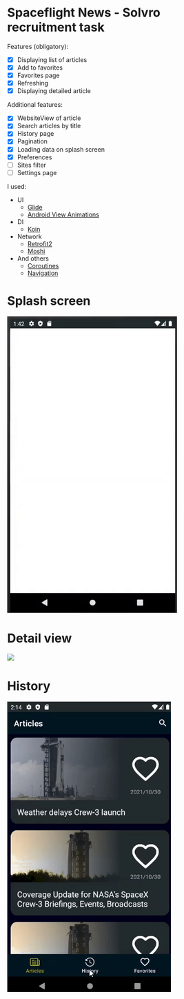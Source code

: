 # Spaceflight News - Solvro recruitment task

Features (obligatory):
- [X] Displaying list of articles
- [X] Add to favorites
- [X] Favorites page
- [X] Refreshing
- [X] Displaying detailed article

Additional features:
- [X] WebsiteView of article
- [X] Search articles by title
- [X] History page
- [X] Pagination
- [X] Loading data on splash screen
- [X] Preferences
- [ ] Sites filter
- [ ] Settings page

I used:
- UI
  - [Glide](https://github.com/bumptech/glide)
  - [Android View Animations](https://github.com/daimajia/AndroidViewAnimations)
- DI
  - [Koin](https://github.com/InsertKoinIO/koin)
- Network
  - [Retrofit2](https://github.com/square/retrofit)
  - [Moshi](https://github.com/square/moshi)
- And others
  - [Coroutines](https://github.com/Kotlin/kotlinx.coroutines)
  - [Navigation](https://developer.android.com/guide/navigation)

# Splash screen
![](https://github.com/JakubWyrembak/SpaceflightNews/blob/master/readmeImages/gif_app.gif)

# Detail view
![](https://github.com/JakubWyrembak/SpaceflightNews/blob/master/readmeImages/gif_detail.gif)

# History
![](https://github.com/JakubWyrembak/SpaceflightNews/blob/master/readmeImages/history.gif)
